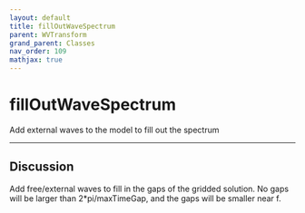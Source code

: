 ```yaml
---
layout: default
title: fillOutWaveSpectrum
parent: WVTransform
grand_parent: Classes
nav_order: 109
mathjax: true
---
```


#  fillOutWaveSpectrum

Add external waves to the model to fill out the spectrum


---

## Discussion

  Add free/external waves to fill in the gaps of the gridded
  solution. No gaps will be larger than 2*pi/maxTimeGap, and
  the gaps will be smaller near f.
 
  
